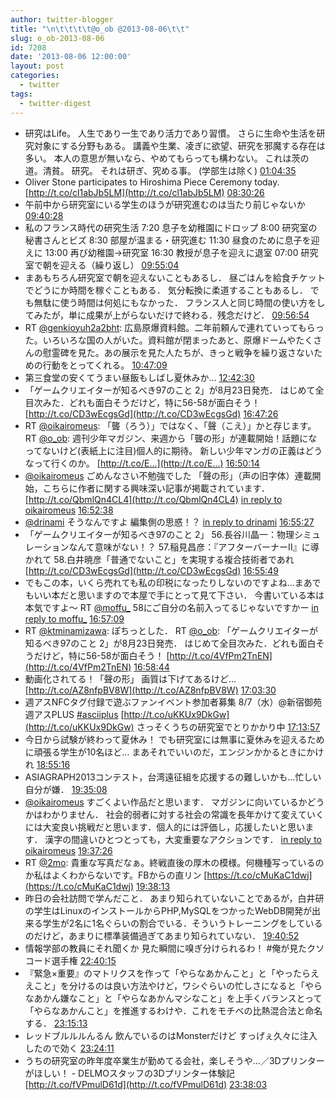 ```yaml
---
author: twitter-blogger
title: "\n\t\t\t\t@o_ob @2013-08-06\t\t"
slug: o_ob-2013-08-06
id: 7208
date: '2013-08-06 12:00:00'
layout: post
categories:
  - twitter
tags:
  - twitter-digest
---
```


*   研究はLife。 人生であり一生であり活力であり習慣。 さらに生命や生活を研究対象にする分野もある。 講義や生業、凌ぎに欲望、研究を邪魔する存在は多い。 本人の意思が無いなら、やめてもらっても構わない。 これは茨の道。清貧。 研究。 それは研ぎ、究める事。 (学部生は除く) [01:04:35](http://twitter.com/o_ob/statuses/364416655960453120)
*   Oliver Stone participates to Hiroshima Piece Ceremony today. [http://t.co/cl1abJb5LM](http://t.co/cl1abJb5LM) [08:30:26](http://twitter.com/o_ob/statuses/364528857203736576)
*   午前中から研究室にいる学生のほうが研究進むのは当たり前じゃないか [09:40:28](http://twitter.com/o_ob/statuses/364546478796058625)
*   私のフランス時代の研究生活 7:20 息子を幼稚園にドロップ 8:00 研究室の秘書さんとビズ 8:30 部屋が温まる・研究進む 11:30 昼食のために息子を迎えに 13:00 再び幼稚園→研究室 16:30 教授が息子を迎えに退室 07:00 研究室で朝を迎える（繰り返し） [09:55:04](http://twitter.com/o_ob/statuses/364550153849417728)
*   まあもちろん研究室で朝を迎えないこともあるし． 昼ごはんを給食チケットでどうにか時間を稼ぐこともある． 気分転換に柔道することもあるし． でも無駄に使う時間は何処にもなかった． フランス人と同じ時間の使い方をしてみたが，単に成果が上がらないだけで終わる．残念だけど． [09:56:54](http://twitter.com/o_ob/statuses/364550617856876545)
*   RT [@genkioyuh2a2bht](http://twitter.com/genkioyuh2a2bht): 広島原爆資料館。二年前頼んで連れていってもらった。いろいろな国の人がいた。資料館が閉まったあと、原爆ドームやたくさんの慰霊碑を見た。あの展示を見た人たちが、きっと戦争を繰り返さないための行動をとってくれる。 [10:47:09](http://twitter.com/o_ob/statuses/364563263482105858)
*   第三食堂の安くてうまい昼飯もしばし夏休みか... [12:42:30](http://twitter.com/o_ob/statuses/364592289651228674)
*   「ゲームクリエイターが知るべき97のこと 2」が8月23日発売． はじめて全目次みた．どれも面白そうだけど，特に56-58が面白そう！ [http://t.co/CD3wEcgsGd](http://t.co/CD3wEcgsGd) [16:47:26](http://twitter.com/o_ob/statuses/364653931009282048)
*   RT [@oikairomeus](http://twitter.com/oikairomeus): 「聾（ろう）」ではなく、「聲（こえ）」かと存じます。RT [@o_ob](http://twitter.com/o_ob): 週刊少年マガジン、来週から「聾の形」が連載開始！話題になってないけど(表紙上に注目)個人的に期待。 新しい少年マンガの正義はどうなって行くのか。 [http://t.co/E…](http://t.co/E…) [16:50:14](http://twitter.com/o_ob/statuses/364654634805112834)
*   [@oikairomeus](http://twitter.com/oikairomeus) ごめんなさい不勉強でした 「聲の形」（声の旧字体）連載開始，こちらに作者に関する興味深い記事が掲載されています． [http://t.co/QbmlQn4CL4](http://t.co/QbmlQn4CL4) [in reply to oikairomeus](http://twitter.com/oikairomeus/statuses/364624987501510659) [16:52:38](http://twitter.com/o_ob/statuses/364655237769871361)
*   [@drinami](http://twitter.com/drinami) そうなんですよ 編集側の思惑！？ [in reply to drinami](http://twitter.com/drinami/statuses/364654513048653824) [16:55:27](http://twitter.com/o_ob/statuses/364655946921811969)
*   「ゲームクリエイターが知るべき97のこと 2」 56.長谷川晶一：物理シミュレーションなんて意味がない！？ 57.稲見昌彦：『アフターバーナーII』に導かれて 58.白井暁彦「普通でないこと」を実現する複合技術者であれ [http://t.co/CD3wEcgsGd](http://t.co/CD3wEcgsGd) [16:55:49](http://twitter.com/o_ob/statuses/364656038521217024)
*   でもこの本，いくら売れても私の印税になったりしないのですよね…まあでもいい本だと思いますので本屋で手にとって見て下さい． 今書いている本は本気ですよ～ RT [@moffu_](http://twitter.com/moffu_) 58にご自分の名前入ってるじゃないですかー [in reply to moffu_](http://twitter.com/moffu_/statuses/364654188925427714) [16:57:09](http://twitter.com/o_ob/statuses/364656373520285696)
*   RT [@ktminamizawa](http://twitter.com/ktminamizawa): ぽちっとした． RT [@o_ob](http://twitter.com/o_ob): 「ゲームクリエイターが知るべき97のこと 2」が8月23日発売． はじめて全目次みた．どれも面白そうだけど，特に56-58が面白そう！ [http://t.co/4VfPm2TnEN](http://t.co/4VfPm2TnEN) [16:58:44](http://twitter.com/o_ob/statuses/364656773707210752)
*   動画化されてる！「聲の形」 画質は下げてあるけど… [http://t.co/AZ8nfpBV8W](http://t.co/AZ8nfpBV8W) [17:03:30](http://twitter.com/o_ob/statuses/364657973383012353)
*   週アスNFCタグ付録で遊ぶファンイベント参加者募集 8/7（水）@新宿御苑 週アスPLUS [#asciiplus](http://search.twitter.com/search?q=%23asciiplus) [http://t.co/uKKUx9DkGw](http://t.co/uKKUx9DkGw) さっそくうちの研究室でとりかかり中 [17:13:57](http://twitter.com/o_ob/statuses/364660603941437440)
*   今日から試験が終わって夏休み！ でも研究室には無事に夏休みを迎えるために頑張る学生が10名ほど… まあそれでいいのだ，エンジンかかるときにかけれ [18:55:16](http://twitter.com/o_ob/statuses/364686100733759490)
*   ASIAGRAPH2013コンテスト，台湾遠征組を応援するの難しいかも…忙しい自分が嫌． [19:35:08](http://twitter.com/o_ob/statuses/364696131294334976)
*   [@oikairomeus](http://twitter.com/oikairomeus) すごくよい作品だと思います． マガジンに向いているかどうかはわかりません． 社会的弱者に対する社会の常識を長年かけて変えていくには大変良い挑戦だと思います．個人的には評価し，応援したいと思います． 漢字の間違いひとつとっても，大変重要なアクションです． [in reply to oikairomeus](http://twitter.com/oikairomeus/statuses/364691482474586113) [19:37:26](http://twitter.com/o_ob/statuses/364696713627312128)
*   RT [@2mo](http://twitter.com/2mo): 貴重な写真だなぁ。終戦直後の厚木の模様。何機種写っているのか私はよくわからないです。FBからの直リン [https://t.co/cMuKaC1dwj](https://t.co/cMuKaC1dwj) [19:38:13](http://twitter.com/o_ob/statuses/364696907219615746)
*   昨日の会社訪問で学んだこと． あまり知られていないことであるが，白井研の学生はLinuxのインストールからPHP,MySQLをつかったWebDB開発が出来る学生が2名に1名ぐらいの割合でいる．そういうトレーニングをしているのだけど，あまりに標準装備過ぎてあまり知られていない． [19:40:52](http://twitter.com/o_ob/statuses/364697576806682624)
*   情報学部の教員にそれ聞くか 見た瞬間に嗅ぎ分けられるわ！ #俺が見たクソコード選手権 [22:40:15](http://twitter.com/o_ob/statuses/364742719962226688)
*   『緊急×重要』のマトリクスを作って「やらなあかんこと」と「やったらええこと」を分けるのは良い方法やけど，ワシぐらいの忙しさになると「やらなあかん嫌なこと」と「やらなあかんマシなこと」を上手くバランスとって「やらなあかんこと」を推進するわけや．これをモチベの比熱混合法と命名する． [23:15:13](http://twitter.com/o_ob/statuses/364751519771406336)
*   レッドブルルルんるん 飲んでいるのはMonsterだけど すっげぇ久々に注入したので効く [23:24:11](http://twitter.com/o_ob/statuses/364753773568077825)
*   うちの研究室の昨年度卒業生が勤めてる会社，楽しそうや…／3Dプリンターがほしい！ - DELMOスタッフの3Dプリンター体験記 [http://t.co/fVPmulD61d](http://t.co/fVPmulD61d) [23:38:03](http://twitter.com/o_ob/statuses/364757265955303425)